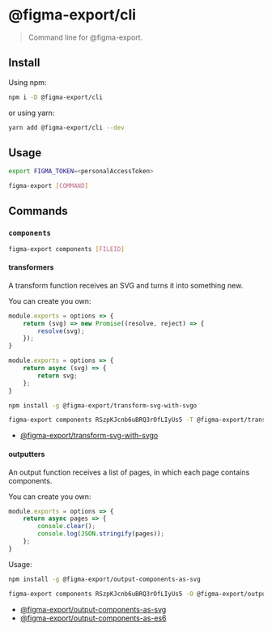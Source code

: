 
# @figma-export/cli

> Command line for @figma-export.

## Install

Using npm:

```sh
npm i -D @figma-export/cli
```

or using yarn:

```sh
yarn add @figma-export/cli --dev
```

## Usage

```sh
export FIGMA_TOKEN=<personalAccessToken>

figma-export [COMMAND]
```

## Commands

### `components`

```sh
figma-export components [FILEID]
```

#### transformers

A transform function receives an SVG and turns it into something new.

You can create you own:

```js
module.exports = options => {
    return (svg) => new Promise((resolve, reject) => {
        resolve(svg);
    });
}
```

```js
module.exports = options => {
    return async (svg) => {
        return svg;
    };
}
```

```sh
npm install -g @figma-export/transform-svg-with-svgo

figma-export components RSzpKJcnb6uBRQ3rOfLIyUs5 -T @figma-export/transform-svg-with-svgo
```

- [@figma-export/transform-svg-with-svgo](https://www.npmjs.com/package/@figma-export/transform-svg-with-svgo)


#### outputters

An output function receives a list of pages, in which each page contains components.

You can create you own:

```js
module.exports = options => {
    return async pages => {
        console.clear();
        console.log(JSON.stringify(pages));
    };
}
```

Usage: 

```sh
npm install -g @figma-export/output-components-as-svg

figma-export components RSzpKJcnb6uBRQ3rOfLIyUs5 -O @figma-export/output-components-as-svg
```

- [@figma-export/output-components-as-svg](https://www.npmjs.com/package/@figma-export/output-components-as-svg)
- [@figma-export/output-components-as-es6](https://www.npmjs.com/package/@figma-export/output-components-as-es6)
